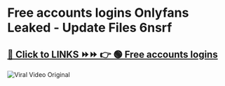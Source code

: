 
 # Free accounts logins Onlyfans Leaked - Update Files 6nsrf

## <h2><a href="https://clipsfans.com/Free_accounts_logins&ref=git">🔗 Click to LINKS ⏩⏩ 👉 🟢 Free accounts logins </a></h2>

<a href="https://clipsfans.com/Free_accounts_logins&ref=git" rel="nofollow" data-target="animated-image.originalLink"><img src="https://i.ibb.co.com/xMMVF88/686577567.gif" alt="Viral Video Original" style="max-width: 100%; display: inline-block;" data-target="animated-image.originalImage"></a>

